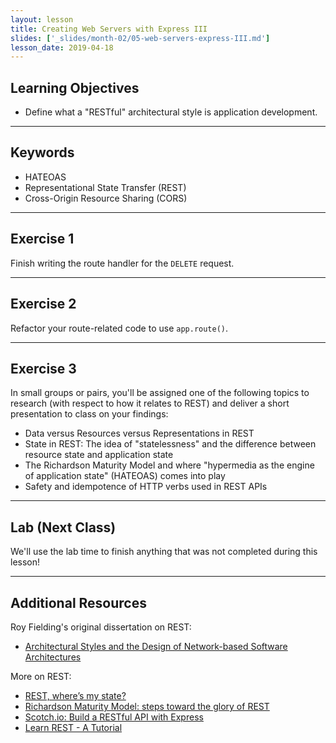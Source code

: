 ```yaml
---
layout: lesson
title: Creating Web Servers with Express III
slides: ['_slides/month-02/05-web-servers-express-III.md']
lesson_date: 2019-04-18
---
```


## Learning Objectives

- Define what a "RESTful" architectural style is application development.

---

## Keywords

- HATEOAS
- Representational State Transfer (REST)
- Cross-Origin Resource Sharing (CORS)

---

## Exercise 1

Finish writing the route handler for the `DELETE` request.

---

## Exercise 2

Refactor your route-related code to use `app.route()`.

---

## Exercise 3

In small groups or pairs, you'll be assigned one of the following topics to research (with respect to how it relates to REST) and deliver a short presentation to class on your findings:

- Data versus Resources versus Representations in REST
- State in REST: The idea of "statelessness" and the difference between resource state and application state
- The Richardson Maturity Model and where "hypermedia as the engine of application state" (HATEOAS) comes into play
- Safety and idempotence of HTTP verbs used in REST APIs

---

## Lab (Next Class)

We'll use the lab time to finish anything that was not completed during this lesson!

---

## Additional Resources

Roy Fielding's original dissertation on REST:

- [Architectural Styles and the Design of Network-based Software Architectures](https://www.ics.uci.edu/~fielding/pubs/dissertation/top.htm)

More on REST:

- [REST, where’s my state?](https://ruben.verborgh.org/blog/2012/08/24/rest-wheres-my-state/)
- [Richardson Maturity Model: steps toward the glory of REST](https://martinfowler.com/articles/richardsonMaturityModel.html)
- [Scotch.io: Build a RESTful API with Express](https://scotch.io/tutorials/build-a-restful-api-using-node-and-express-4)
- [Learn REST - A Tutorial](http://www.restapitutorial.com/)

